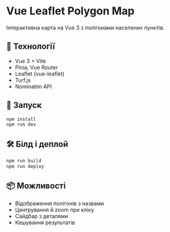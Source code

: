 # Vue Leaflet Polygon Map

Інтерактивна карта на Vue 3 з полігонами населених пунктів.

## 🔧 Технології

- Vue 3 + Vite
- Pinia, Vue Router
- Leaflet (vue-leaflet)
- Turf.js
- Nominatim API

## 🚀 Запуск

```bash
npm install
npm run dev
```

## 🛠 Білд і деплой

```bash
npm run build
npm run deploy
```

## 📦 Можливості

- Відображення полігонів з назвами
- Центрування й zoom при кліку
- Сайдбар з деталями
- Кешування результатів
